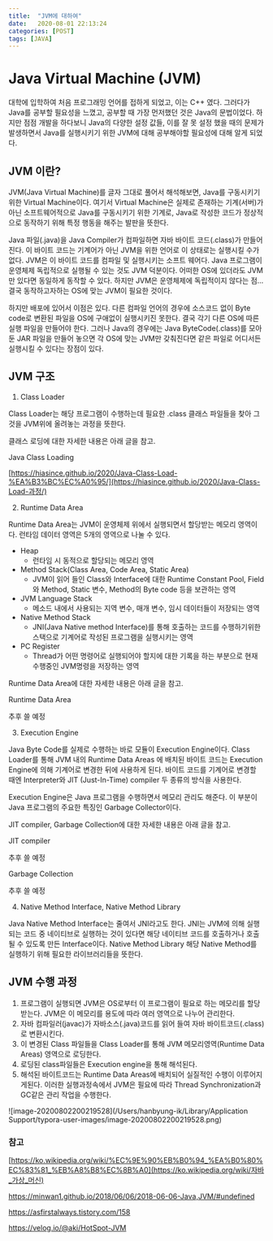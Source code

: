 ```yaml
---
title:  "JVM에 대하여"
date:   2020-08-01 22:13:24
categories: [POST]
tags: [JAVA]
---
```


# Java Virtual Machine (JVM)


대학에 입학하여 처음 프로그래밍 언어를 접하게 되었고, 이는 C++ 였다. 그러다가 Java를 공부할 필요성을 느꼈고, 공부할 때 가장 먼저했던 것은 Java의 문법이었다. 하지만 점점 개발을 하다보니 Java의 다양한 설정 값들, 이를 잘 못 설정 했을 때의 문제가 발생하면서 Java를 실행시키기 위한 JVM에 대해 공부해야할 필요성에 대해 알게 되었다.

## JVM 이란?

JVM(Java Virtual Machine)를 글자 그대로 풀어서 해석해보면, Java를 구동시키기 위한 Virtual Machine이다. 여기서 Virtual Machine은 실제로 존재하는 기계(서버)가 아닌 소프트웨어적으로 Java를 구동시키기 위한 기계로, Java로 작성한 코드가 정상적으로 동작하기 위해 특정 행동을 해주는 발판을 뜻한다. 

Java 파일(.java)을 Java Compiler가 컴파일하면 자바 바이트 코드(.class)가 만들어진다. 이 바이트 코드는 기계어가 아닌 JVM을 위한 언어로 이 상태로는 실행시킬 수가 없다. JVM은 이 바이트 코드를 컴파일 및 실행시키는 소프트 웨어다. Java 프로그램이 운영체제 독립적으로 실행될 수 있는 것도 JVM 덕분이다. 어떠한 OS에 있더라도 JVM만 있다면 동일하게 동작할 수 있다. 하지만 JVM은 운영체제에 독립적이지 않다는 점... 결국 동작하고자하는 OS에 맞는 JVM이 필요한 것이다.

하지만 배포에 있어서 이점은 있다. 다른 컴파일 언어의 경우에 소스코드 없이 Byte code로 변환된 파일을 OS에 구애없이 실행시키진 못한다. 결국 각기 다른 OS에 따른 실행 파일을 만들어야 한다. 그러나 Java의 경우에는 Java ByteCode(.class)를 모아둔 JAR 파일을 만들어 놓으면 각 OS에 맞는 JVM만 갖춰진다면 같은 파일로 어디서든 실행시킬 수 있다는 장점이 있다.

## JVM 구조

1. Class Loader

Class Loader는 해당 프로그램이 수행하는데 필요한 .class 클래스 파일들을 찾아 그것을 JVM위에 올려놓는 과정을 뜻한다.

클래스 로딩에 대한 자세한 내용은 아래 글을 참고.

Java Class Loading 

[https://hiasince.github.io/2020/Java-Class-Load-%EA%B3%BC%EC%A0%95/](https://hiasince.github.io/2020/Java-Class-Load-과정/)

2. Runtime Data Area

Runtime Data Area는 JVM이 운영체제 위에서 실행되면서 할당받는 메모리 영역이다. 런타임 데이터 영역은 5개의 영역으로 나눌 수 있다. 

* Heap
  * 런타임 시 동적으로 할당되는 메모리 영역
* Method Stack(Class Area, Code Area, Static Area)
  *  JVM이 읽어 들인 Class와 Interface에 대한 Runtime Constant Pool, Field와 Method, Static 변수, Method의 Byte code 등을 보관하는 영역
* JVM Language Stack
  * 메소드 내에서 사용되는 지역 변수, 매개 변수, 임시 데이터들이 저장되는 영역
* Native Method Stack
  * JNI(Java Native method Interface)를 통해 호출하는 코드를 수행하기위한 스택으로 기계어로 작성된 프로그램을 실행시키는 영역
* PC Register
  * Thread가 어떤 명령어로 실행되어야 할지에 대한 기록을 하는 부분으로 현재 수행중인 JVM명령을 저장하는 영역

Runtime Data Area에 대한 자세한 내용은 아래 글을 참고.

Runtime Data Area

추후 쓸 예정

3. Execution Engine

Java Byte Code를 실제로 수행하는 바로 모듈이 Execution Engine이다. Class Loader를 통해 JVM 내의 Runtime Data Areas 에 배치된 바이트 코드는 Execution Engine에 의해 기계어로 변경한 뒤에 사용하게 된다. 바이트 코드를 기계어로 변경할 때엔 Interpreter와 JIT (Just-In-Time) compiler 두 종류의 방식을 사용한다. 

Execution Engine은 Java 프로그램을 수행하면서 메모리 관리도 해준다. 이 부분이 Java 프로그램의 주요한 특징인 Garbage Collector이다.

JIT compiler, Garbage Collection에 대한 자세한 내용은 아래 글을 참고.

JIT compiler

추후 쓸 예정

Garbage Collection

추후 쓸 예정

4. Native Method Interface, Native Method Library

Java Native Method Interface는 줄여서 JNI라고도 한다. JNI는 JVM에 의해 실행되는 코드 중 네이티브로 실행하는 것이 있다면 해당 네이티브 코드를 호출하거나 호출 될 수 있도록 만든 Interface이다. Native Method Library 해당 Native Method를 실행하기 위해 필요한 라이브러리들을 뜻한다.

## JVM 수행 과정

1. 프로그램이 실행되면 JVM은 OS로부터 이 프로그램이 필요로 하는 메모리를 할당 받는다. JVM은 이 메모리를 용도에 따라 여러 영역으로 나누어 관리한다.
2. 자바 컴파일러(javac)가 자바소스(.java)코드를 읽어 들여 자바 바이트코드(.class)로 변환시킨다.
3. 이 변경된 Class 파일들을 Class Loader를 통해 JVM 메모리영역(Runtime Data Areas) 영역으로 로딩한다.
4. 로딩된 class파일들은 Execution engine을 통해 해석된다.
5. 해석된 바이트코드는 Runtime Data Areas에 배치되어 실질적인 수행이 이루어지게된다.
   이러한 실행과정속에서 JVM은 필요에 따라 Thread Synchronization과 GC같은 관리 작업을 수행한다.

![image-20200802200219528](/Users/hanbyung-ik/Library/Application Support/typora-user-images/image-20200802200219528.png)



### 참고

[https://ko.wikipedia.org/wiki/%EC%9E%90%EB%B0%94_%EA%B0%80%EC%83%81_%EB%A8%B8%EC%8B%A0](https://ko.wikipedia.org/wiki/자바_가상_머신)

https://minwan1.github.io/2018/06/06/2018-06-06-Java,JVM/#undefined

https://asfirstalways.tistory.com/158

https://velog.io/@aki/HotSpot-JVM

